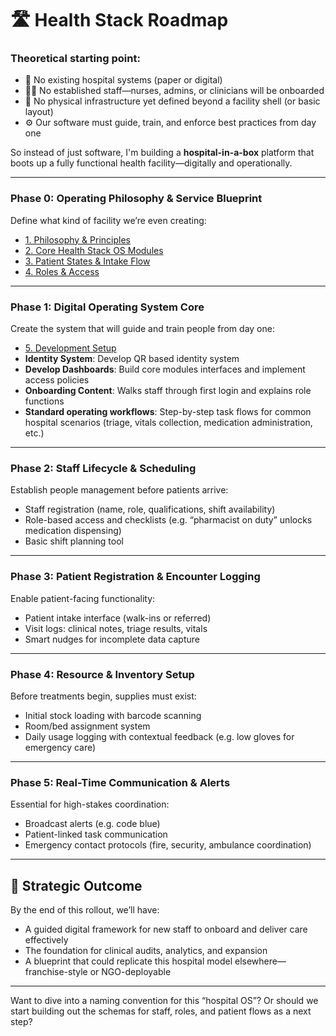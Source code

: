 # 🛣️ Health Stack Roadmap

### Theoretical starting point:
- 🏥 No existing hospital systems (paper or digital)
- 🧑‍⚕️ No established staff—nurses, admins, or clinicians will be onboarded
- 🧰 No physical infrastructure yet defined beyond a facility shell (or basic layout)
- ⚙️ Our software must guide, train, and enforce best practices from day one

So instead of just software, I'm building a **hospital-in-a-box** platform that boots up a fully functional health facility—digitally and operationally.

---

### **Phase 0: Operating Philosophy & Service Blueprint**
Define what kind of facility we’re even creating:
- [1. Philosophy & Principles](/docs/philosophy_and_principles.md)
- [2. Core Health Stack OS Modules](/docs/core_modules.md)
- [3. Patient States & Intake Flow](/docs/patient_states_and_intake_flow.md)
- [4. Roles & Access](/docs/roles_and_access.md)

---

### **Phase 1: Digital Operating System Core**
Create the system that will guide and train people from day one:
- [5. Development Setup](/docs/development_setup.md)
- **Identity System**: Develop QR based identity system
- **Develop Dashboards**: Build core modules interfaces and implement access policies
- **Onboarding Content**: Walks staff through first login and explains role functions
- **Standard operating workflows**: Step-by-step task flows for common hospital scenarios (triage, vitals collection, medication administration, etc.)

---

### **Phase 2: Staff Lifecycle & Scheduling**
Establish people management before patients arrive:
- Staff registration (name, role, qualifications, shift availability)
- Role-based access and checklists (e.g. “pharmacist on duty” unlocks medication dispensing)
- Basic shift planning tool

---

### **Phase 3: Patient Registration & Encounter Logging**
Enable patient-facing functionality:
- Patient intake interface (walk-ins or referred)
- Visit logs: clinical notes, triage results, vitals
- Smart nudges for incomplete data capture

---

### **Phase 4: Resource & Inventory Setup**
Before treatments begin, supplies must exist:
- Initial stock loading with barcode scanning
- Room/bed assignment system
- Daily usage logging with contextual feedback (e.g. low gloves for emergency care)

---

### **Phase 5: Real-Time Communication & Alerts**
Essential for high-stakes coordination:
- Broadcast alerts (e.g. code blue)
- Patient-linked task communication
- Emergency contact protocols (fire, security, ambulance coordination)

---

## 🧭 Strategic Outcome

By the end of this rollout, we’ll have:
- A guided digital framework for new staff to onboard and deliver care effectively  
- The foundation for clinical audits, analytics, and expansion  
- A blueprint that could replicate this hospital model elsewhere—franchise-style or NGO-deployable  

---

Want to dive into a naming convention for this “hospital OS”? Or should we start building out the schemas for staff, roles, and patient flows as a next step?